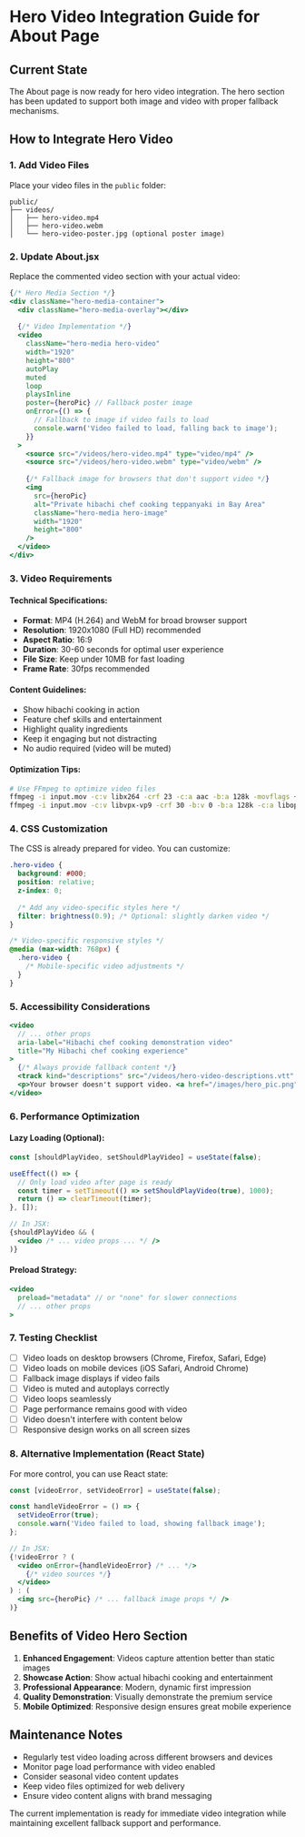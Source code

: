 # Hero Video Integration Guide for About Page

## Current State
The About page is now ready for hero video integration. The hero section has been updated to support both image and video with proper fallback mechanisms.

## How to Integrate Hero Video

### 1. Add Video Files
Place your video files in the `public` folder:
```
public/
├── videos/
│   ├── hero-video.mp4
│   ├── hero-video.webm
│   └── hero-video-poster.jpg (optional poster image)
```

### 2. Update About.jsx
Replace the commented video section with your actual video:

```jsx
{/* Hero Media Section */}
<div className="hero-media-container">
  <div className="hero-media-overlay"></div>
  
  {/* Video Implementation */}
  <video
    className="hero-media hero-video"
    width="1920"
    height="800"
    autoPlay
    muted
    loop
    playsInline
    poster={heroPic} // Fallback poster image
    onError={() => {
      // Fallback to image if video fails to load
      console.warn('Video failed to load, falling back to image');
    }}
  >
    <source src="/videos/hero-video.mp4" type="video/mp4" />
    <source src="/videos/hero-video.webm" type="video/webm" />
    
    {/* Fallback image for browsers that don't support video */}
    <img
      src={heroPic}
      alt="Private hibachi chef cooking teppanyaki in Bay Area"
      className="hero-media hero-image"
      width="1920"
      height="800"
    />
  </video>
</div>
```

### 3. Video Requirements

#### Technical Specifications:
- **Format**: MP4 (H.264) and WebM for broad browser support
- **Resolution**: 1920x1080 (Full HD) recommended
- **Aspect Ratio**: 16:9
- **Duration**: 30-60 seconds for optimal user experience
- **File Size**: Keep under 10MB for fast loading
- **Frame Rate**: 30fps recommended

#### Content Guidelines:
- Show hibachi cooking in action
- Feature chef skills and entertainment
- Highlight quality ingredients
- Keep it engaging but not distracting
- No audio required (video will be muted)

#### Optimization Tips:
```bash
# Use FFmpeg to optimize video files
ffmpeg -i input.mov -c:v libx264 -crf 23 -c:a aac -b:a 128k -movflags +faststart hero-video.mp4
ffmpeg -i input.mov -c:v libvpx-vp9 -crf 30 -b:v 0 -b:a 128k -c:a libopus hero-video.webm
```

### 4. CSS Customization

The CSS is already prepared for video. You can customize:

```css
.hero-video {
  background: #000;
  position: relative;
  z-index: 0;
  
  /* Add any video-specific styles here */
  filter: brightness(0.9); /* Optional: slightly darken video */
}

/* Video-specific responsive styles */
@media (max-width: 768px) {
  .hero-video {
    /* Mobile-specific video adjustments */
  }
}
```

### 5. Accessibility Considerations

```jsx
<video
  // ... other props
  aria-label="Hibachi chef cooking demonstration video"
  title="My Hibachi chef cooking experience"
>
  {/* Always provide fallback content */}
  <track kind="descriptions" src="/videos/hero-video-descriptions.vtt" />
  <p>Your browser doesn't support video. <a href="/images/hero_pic.png">View our hibachi experience image instead</a>.</p>
</video>
```

### 6. Performance Optimization

#### Lazy Loading (Optional):
```jsx
const [shouldPlayVideo, setShouldPlayVideo] = useState(false);

useEffect(() => {
  // Only load video after page is ready
  const timer = setTimeout(() => setShouldPlayVideo(true), 1000);
  return () => clearTimeout(timer);
}, []);

// In JSX:
{shouldPlayVideo && (
  <video /* ... video props ... */ />
)}
```

#### Preload Strategy:
```jsx
<video
  preload="metadata" // or "none" for slower connections
  // ... other props
>
```

### 7. Testing Checklist

- [ ] Video loads on desktop browsers (Chrome, Firefox, Safari, Edge)
- [ ] Video loads on mobile devices (iOS Safari, Android Chrome)
- [ ] Fallback image displays if video fails
- [ ] Video is muted and autoplays correctly
- [ ] Video loops seamlessly
- [ ] Page performance remains good with video
- [ ] Video doesn't interfere with content below
- [ ] Responsive design works on all screen sizes

### 8. Alternative Implementation (React State)

For more control, you can use React state:

```jsx
const [videoError, setVideoError] = useState(false);

const handleVideoError = () => {
  setVideoError(true);
  console.warn('Video failed to load, showing fallback image');
};

// In JSX:
{!videoError ? (
  <video onError={handleVideoError} /* ... */>
    {/* video sources */}
  </video>
) : (
  <img src={heroPic} /* ... fallback image props */ />
)}
```

## Benefits of Video Hero Section

1. **Enhanced Engagement**: Videos capture attention better than static images
2. **Showcase Action**: Show actual hibachi cooking and entertainment
3. **Professional Appearance**: Modern, dynamic first impression
4. **Quality Demonstration**: Visually demonstrate the premium service
5. **Mobile Optimized**: Responsive design ensures great mobile experience

## Maintenance Notes

- Regularly test video loading across different browsers and devices
- Monitor page load performance with video enabled
- Consider seasonal video content updates
- Keep video files optimized for web delivery
- Ensure video content aligns with brand messaging

The current implementation is ready for immediate video integration while maintaining excellent fallback support and performance.
